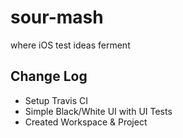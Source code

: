 # sour-mash
where iOS test ideas ferment

## Change Log
* Setup Travis CI
* Simple Black/White UI with UI Tests 
* Created Workspace & Project

